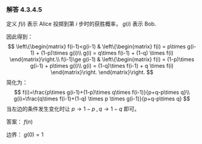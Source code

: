 ### 解答 4.3.4.5

定义 $f(i)$ 表示 Alice 投掷到第 $i$ 步时的获胜概率， $g(i)$ 表示 Bob.

因此得到：
$$
\left\{\begin{matrix}
f(i-1)<g(i-1) & \left\{\begin{matrix}
f(i) = p\times g(i-1) + (1-p)\times g(i)\\
g(i) = q\times f(i-1) + (1-q) \times f(i)
\end{matrix}\right.\\
f(i-1)\ge g(i-1) &
\left\{\begin{matrix}
f(i) = (1-p)\times g(i-1) + p\times g(i)\\
g(i) = (1-q)\times f(i-1) + q \times f(i)
\end{matrix}\right.
\end{matrix}\right.
$$
简化为：
$$
f(i)=\frac{p\times g(i-1)+(1-p)\times q\times f(i-1)}{p+q-p\times q}\\
g(i)=\frac{q\times f(i-1)+(1-q) \times p \times g(i-1)}{p+q-p\times q}
$$
当左边的条件发生变化时让 $p\rightarrow1-p\;,q\rightarrow1-q$ 即可。

答案： $f(n)$ 

边界： $g(0)=1$

